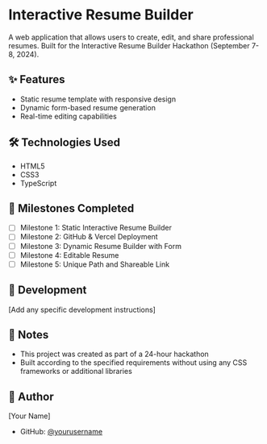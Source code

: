 # Interactive Resume Builder

A web application that allows users to create, edit, and share professional resumes. Built for the Interactive Resume Builder Hackathon (September 7-8, 2024).

## ✨ Features

- Static resume template with responsive design
- Dynamic form-based resume generation
- Real-time editing capabilities

## 🛠️ Technologies Used

- HTML5
- CSS3
- TypeScript

## 🎯 Milestones Completed

- [ ] Milestone 1: Static Interactive Resume Builder
- [ ] Milestone 2: GitHub & Vercel Deployment
- [ ] Milestone 3: Dynamic Resume Builder with Form
- [ ] Milestone 4: Editable Resume
- [ ] Milestone 5: Unique Path and Shareable Link
## 🔧 Development

[Add any specific development instructions]

## 📝 Notes

- This project was created as part of a 24-hour hackathon
- Built according to the specified requirements without using any CSS frameworks or additional libraries

## 👤 Author

[Your Name]
- GitHub: [@yourusername](https://github.com/S-M-Usman)
